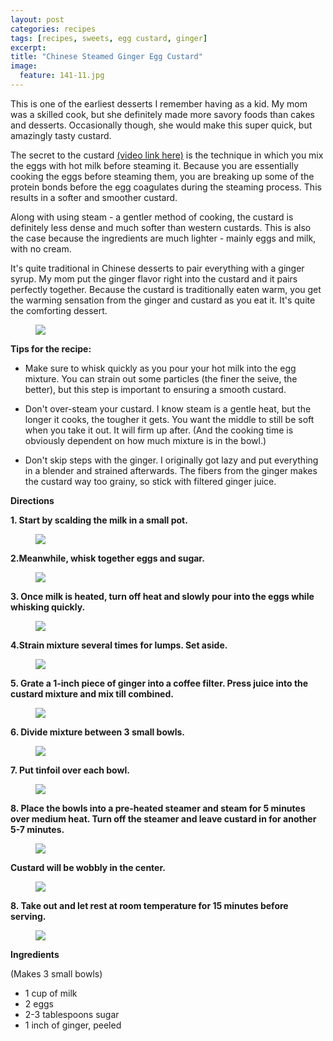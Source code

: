 ```yaml
---
layout: post
categories: recipes
tags: [recipes, sweets, egg custard, ginger]
excerpt: 
title: "Chinese Steamed Ginger Egg Custard"
image:
  feature: 141-11.jpg
---
```


This is one of the earliest desserts I remember having as a kid.  My mom was a skilled cook, but she  definitely made more savory foods than cakes and desserts.  Occasionally though, she would make this super quick, but amazingly tasty custard.

The secret to the custard [(video link here)](http://eastmeetskitchen.com/videos/chinese-steamed-ginger-egg-custard.html) is the technique in which you mix the eggs with hot milk  before steaming it. Because you are essentially cooking the eggs before steaming them, you are breaking up some of the protein bonds before the egg coagulates during the steaming process. This results in a softer and smoother custard.  

Along with using steam - a gentler method of cooking, the custard is definitely less dense and much softer than western custards.  This is also the case because the ingredients are much lighter - mainly eggs and milk, with no cream.  

It's quite traditional in Chinese desserts to pair everything with a ginger syrup.  My mom put the ginger flavor right into the custard and it pairs perfectly together.  Because the custard is traditionally eaten warm, you get the warming sensation from the ginger and custard as you eat it.  It's quite the comforting dessert.

<figure> <img src='/images/141-10.jpg'> </figure>


__Tips for the recipe:__

- Make sure to whisk quickly as you pour your hot milk into the egg mixture.  You can strain out some particles (the finer the seive, the better), but this step is important to ensuring a smooth custard.

- Don't over-steam your custard.  I know steam is a gentle heat, but the longer it cooks, the tougher it gets.  You want the middle to still be soft when you take it out.  It will firm up after. (And the cooking time is obviously dependent on how much mixture is in the bowl.)

- Don't skip steps with the ginger.  I originally got lazy and put everything in a blender and strained afterwards.  The fibers from the ginger makes the custard way too grainy, so stick with filtered ginger juice.

__Directions__

__1. Start by scalding the milk in a small pot.__

<figure> <img src='/images/141-2.jpg'> </figure>

__2.Meanwhile, whisk together eggs and sugar.__

<figure> <img src='/images/141-3.jpg'> </figure>

__3. Once milk is heated, turn off heat and slowly pour into the eggs while whisking quickly.__

<figure> <img src='/images/141-3a.jpg'> </figure>

__4.Strain mixture several times for lumps. Set aside.__

<figure> <img src='/images/141-4.jpg'> </figure>


__5. Grate a 1-inch piece of ginger into a coffee filter.  Press juice into the custard mixture and mix till combined.__

<figure> <img src='/images/141-4a.jpg'> </figure>

__6. Divide mixture between 3 small bowls.__

<figure> <img src='/images/141-5.jpg'> </figure>

__7. Put tinfoil over each bowl.__

<figure> <img src='/images/141-6.jpg'> </figure>

__8.  Place the bowls into a pre-heated steamer and steam for 5 minutes over medium heat.  Turn off the steamer and leave custard in for another 5-7 minutes.__

<figure> <img src='/images/141-7.jpg'> </figure>

__Custard will be wobbly in the center.__
<figure> <img src='/images/141-8.jpg'> </figure>

__8.  Take out and let rest at room temperature for 15 minutes before serving.__

<figure> <img src='/images/141-9.jpg'> </figure>


<section class='recipe'>
<p> <strong>Ingredients</strong></p>

<p> (Makes 3 small bowls)</p>

<ul><li>1 cup of milk</li><li>2 eggs</li><li>2-3 tablespoons sugar</li><li>1 inch of ginger, peeled</li></ul></section>